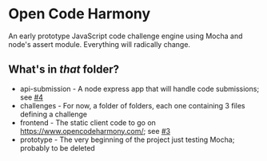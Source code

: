 # Open Code Harmony

An early prototype JavaScript code challenge engine using Mocha and node's assert module.
Everything will radically change.

## What's in *that* folder?

- api-submission - A node express app that will handle code submissions; see [#4](https://github.com/Bob-s-Fullstack-Builders/open-code-harmony/issues/4)
- challenges - For now, a folder of folders, each one containing 3 files defining a challenge
- frontend - The static client code to go on <https://www.opencodeharmony.com/>; see [#3](https://github.com/Bob-s-Fullstack-Builders/open-code-harmony/issues/3)
- prototype - The very beginning of the project just testing Mocha; probably to be deleted

